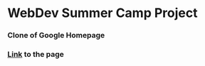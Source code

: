 # **WebDev Summer Camp Project**
### Clone of Google Homepage
### [Link](https://github.com/SatishD-042/google-clone/blob/main/googleclone.html) to the page
